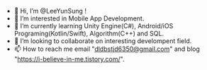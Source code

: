 - 👋 Hi, I’m @LeeYunSung !
- 👀 I’m interested in Mobile App Development.
- 🌱 I’m currently learning Unity Engine(C#), Android/iOS Programing(Kotlin/Swift), Algorithm(C++) and SQL.
- 💞️ I’m looking to collaborate on interesting develompent field.
- 📫 How to reach me email "dldbstjd6350@gmail.com" and blog "https://i-believe-in-me.tistory.com/".
